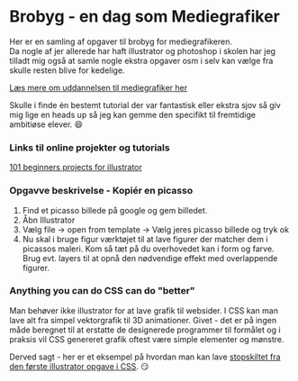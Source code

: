 # Brobyg - en dag som Mediegrafiker 
Her er en samling af opgaver til brobyg for mediegrafikeren.  
Da nogle af jer allerede har haft illustrator og photoshop i skolen har jeg tilladt mig også at samle nogle ekstra opgaver osm i selv kan vælge fra skulle resten blive for kedelige.  

[Læs mere om uddannelsen til mediegrafiker her](https://www.rts.dk/eud-erhvervsuddannelser/erhvervsuddannelser-eud/136-mediegrafiker)

Skulle i finde én bestemt tutorial der var fantastisk eller ekstra sjov så giv mig lige en heads up så jeg kan gemme den specifikt til fremtidige ambitiøse elever. :smile: 

### Links til online projekter og tutorials
[101 beginners projects for illustrator](https://design.tutsplus.com/tutorials/101-adobe-illustrator-tutorials--cms-29782)

### Opgavve beskrivelse - Kopiér en picasso
1. Find et picasso billede på google og gem billedet. 
2. Åbn Illustrator
3. Vælg file -> open from template -> Vælg jeres picasso billede og tryk ok
4. Nu skal i bruge figur værktøjet til at lave figurer der matcher dem i picassos maleri. Kom så tæt på du overhovedet kan i form og farve. Brug evt. layers til at opnå den nødvendige effekt med overlappende figurer.

### Anything you can do CSS can do "better"
Man behøver ikke illustrator for at lave grafik til websider. I CSS kan man lave alt fra simpel vektorgrafik til 3D animationer. 
Givet - det er på ingen måde beregnet til at erstatte de designerede programmer til formålet og i praksis vil CSS genereret grafik oftest være simple elementer og mønstre.  

Derved sagt - her er et eksempel på hvordan man kan lave [stopskiltet fra den første illustrator opgave i CSS](https://codepen.io/akalaws/pen/vYrEzRB). :smirk:
